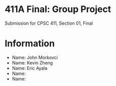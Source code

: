 # 411A Final: Group Project
Submission for CPSC 411, Section 01, Final
# Information
* Name: John Morkovci
* Name: Kevin Zheng
* Name: Eric Ayala
* Name:
* Name:

